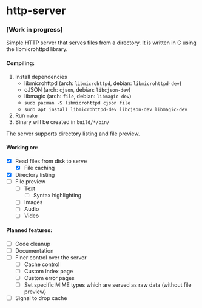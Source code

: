 # http-server

### [Work in progress]

Simple HTTP server that serves files from a directory. It is written in C using the libmicrohttpd library.

#### Compiling:

1. Install dependencies
    - libmicrohttpd (arch: `libmicrohttpd`, debian: `libmicrohttpd-dev`)
    - cJSON (arch: `cjson`, debian: `libcjson-dev`)
    - libmagic (arch: `file`, debian: `libmagic-dev`)
    - ```sudo pacman -S libmicrohttpd cjson file```
    - ```sudo apt install libmicrohttpd-dev libcjson-dev libmagic-dev```
2. Run `make`
3. Binary will be created in `build/*/bin/`

The server supports directory listing and file preview.

#### Working on:

- [x] Read files from disk to serve
  - [x] File caching
- [x] Directory listing
- [ ] File preview
  - [ ] Text
    - [ ] Syntax highlighting
  - [ ] Images
  - [ ] Audio
  - [ ] Video

#### Planned features:

- [ ] Code cleanup
- [ ] Documentation
- [ ] Finer control over the server
  - [ ] Cache control
  - [ ] Custom index page
  - [ ] Custom error pages
  - [ ] Set specific MIME types which are served as raw data (without file preview)
- [ ] Signal to drop cache
